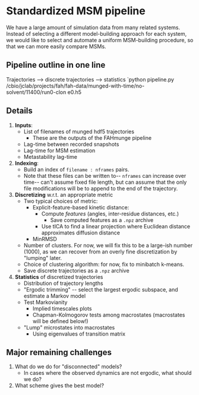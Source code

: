 # Standardized MSM pipeline
We have a large amount of simulation data from many related systems. Instead of selecting a different model-building approach for each system, we would like to select and automate a uniform MSM-building procedure, so that we can more easily compare MSMs.

## Pipeline outline in one line
Trajectories --> discrete trajectories --> statistics
`python pipeline.py  /cbio/jclab/projects/fah/fah-data/munged-with-time/no-solvent/11400/run0-clon
e0.h5

## Details
1. **Inputs**:
   - List of filenames of munged hdf5 trajectories
      - These are the outputs of the FAHmunge pipeline
   - Lag-time between recorded snapshots
   - Lag-time for MSM estimation
   - Metastability lag-time
2. **Indexing**:
   - Build an index of `filename : nframes` pairs.
   - Note that these files can be written to-- `nframes` can increase over time-- can't assume fixed file length, but can assume that the only file modifications will be to append to the end of the trajectory.
3. **Discretizing** w.r.t. an appropriate metric
   - Two typical choices of metric:
      - Explicit-feature-based kinetic distance:
         - Compute *features* (angles, inter-residue distances, etc.)
            - Save computed features as a `.npz` archive
         - Use tICA to find a linear projection where Euclidean distance approximates diffusion distance
      - MinRMSD
   - Number of clusters. For now, we will fix this to be a large-ish number (1000), as we can recover from an overly fine discretization by "lumping" later.
   - Choice of clustering algorithm: for now, fix to minibatch k-means.
   - Save discrete trajectories as a `.npz` archive
4. **Statistics** of discretized trajectories
   - Distribution of trajectory lengths
   - "Ergodic trimming" -- select the largest ergodic subspace, and estimate a Markov model
   - Test Markovianity
      - Implied timescales plots
      - Chapman-Kolmogorov tests among macrostates (macrostates will be defined below!)
   - "Lump" microstates into macrostates
      - Using eigenvalues of transition matrix

## Major remaining challenges
1. What do we do for "disconnected" models?
   - In cases where the observed dynamics are not ergodic, what should we do?
2. What scheme gives the best model?
